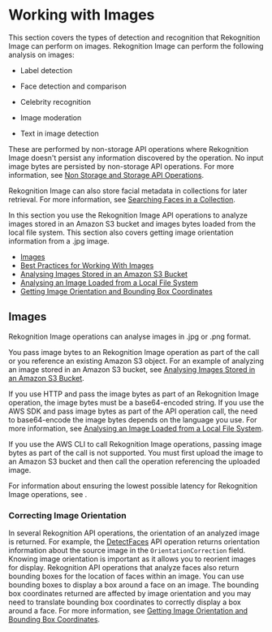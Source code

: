# Working with Images<a name="images"></a>

This section covers the types of detection and recognition that Rekognition Image can perform on images\. Rekognition Image can perform the following analysis on images: 

+ Label detection

+ Face detection and comparison

+ Celebrity recognition

+ Image moderation

+ Text in image detection

These are performed by non\-storage API operations where Rekognition Image doesn't persist any information discovered by the operation\. No input image bytes are persisted by non\-storage API operations\. For more information, see [Non Storage and Storage API Operations](how-it-works-storage-non-storage.md)\.

Rekognition Image can also store facial metadata in collections for later retrieval\. For more information, see [Searching Faces in a Collection](collections.md)\.

In this section you use the Rekognition Image API operations to analyze images stored in an Amazon S3 bucket and images bytes loaded from the local file system\. This section also covers getting image orientation information from a \.jpg image\. 


+ [Images](#images-information)
+ [Best Practices for Working With Images](image-best-practices.md)
+ [Analysing Images Stored in an Amazon S3 Bucket](images-s3.md)
+ [Analysing an Image Loaded from a Local File System](images-bytes.md)
+ [Getting Image Orientation and Bounding Box Coordinates](images-orientation.md)

## Images<a name="images-information"></a>

Rekognition Image operations can analyse images in \.jpg or \.png format\.

You pass image bytes to an Rekognition Image operation as part of the call or you reference an existing Amazon S3 object\. For an example of analyzing an image stored in an Amazon S3 bucket, see [Analysing Images Stored in an Amazon S3 Bucket](images-s3.md)\.

If you use HTTP and pass the image bytes as part of an Rekognition Image operation, the image bytes must be a base64\-encoded string\. If you use the AWS SDK and pass image bytes as part of the API operation call, the need to base64\-encode the image bytes depends on the language you use\. For more information, see [Analysing an Image Loaded from a Local File System](images-bytes.md)\. 

If you use the AWS CLI to call Rekognition Image operations, passing image bytes as part of the call is not supported\. You must first upload the image to an Amazon S3 bucket and then call the operation referencing the uploaded image\.

For information about ensuring the lowest possible latency for Rekognition Image operations, see [](image-best-practices.md#operation-latency)\. 

### Correcting Image Orientation<a name="images-image-orientation-correction"></a>

In several Rekognition API operations, the orientation of an analyzed image is returned\. For example, the [DetectFaces](API_DetectFaces.md) API operation returns orientation information about the source image in the `OrientationCorrection` field\. Knowing image orientation is important as it allows you to reorient images for display\. Rekognition API operations that analyze faces also return bounding boxes for the location of faces within an image\. You can use bounding boxes to display a box around a face on an image\. The bounding box coordinates returned are affected by image orientation and you may need to translate bounding box coordinates to correctly display a box around a face\. For more information, see [Getting Image Orientation and Bounding Box Coordinates](images-orientation.md)\. 